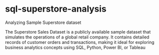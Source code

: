 # sql-superstore-analysis 
Analyzing Sample Superstore dataset


The Superstore Sales Dataset is a publicly available sample dataset that simulates the operations of a global retail company. It contains detailed records of customer orders and transactions, making it ideal for exploring business analytics concepts using SQL, Python, Power BI, or Tableau
